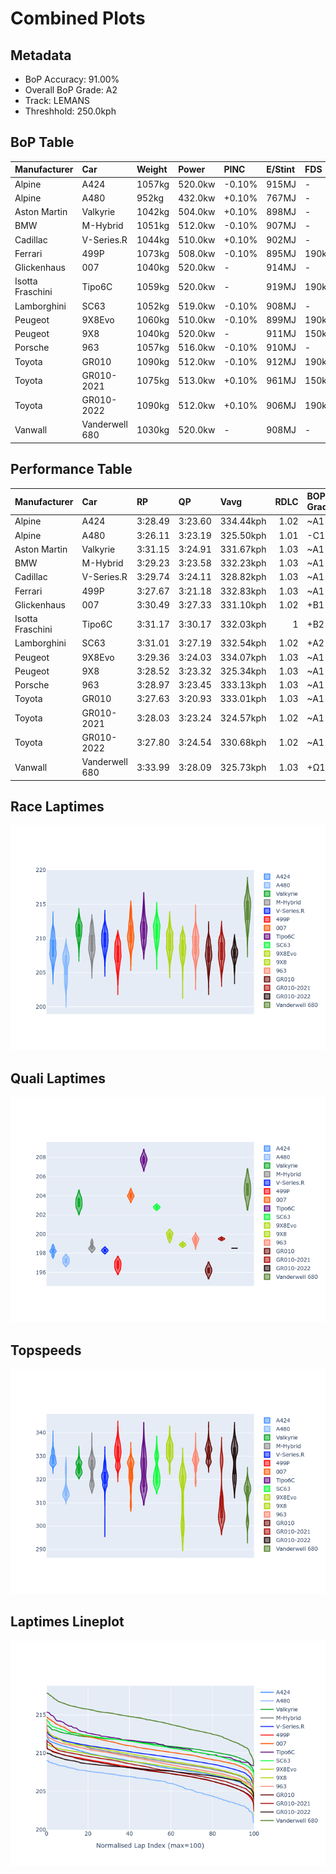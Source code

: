 # Combined Plots

## Metadata

- BoP Accuracy: 91.00%
- Overall BoP Grade: A2
- Track: LEMANS
- Threshhold: 250.0kph

## BoP Table
| Manufacturer     | Car            | Weight   | Power   | PINC   | E/Stint   | FDS    | RDP    | QDP    | TDP    |
|:-----------------|:---------------|:---------|:--------|:-------|:----------|:-------|:-------|:-------|:-------|
| Alpine           | A424           | 1057kg   | 520.0kw | -0.10% | 915MJ     | -      | 52.35% | 61.85% | 27.84% |
| Alpine           | A480           | 952kg    | 432.0kw | +0.10% | 767MJ     | -      | 54.51% | 76.19% | 54.04% |
| Aston Martin     | Valkyrie       | 1042kg   | 504.0kw | +0.10% | 898MJ     | -      | 53.59% | 53.33% | 21.51% |
| BMW              | M-Hybrid       | 1051kg   | 512.0kw | -0.10% | 907MJ     | -      | 53.26% | 57.23% | 34.54% |
| Cadillac         | V-Series.R     | 1044kg   | 510.0kw | +0.10% | 902MJ     | -      | 47.80% | 56.73% | 19.63% |
| Ferrari          | 499P           | 1073kg   | 508.0kw | -0.10% | 895MJ     | 190kph | 53.02% | 42.32% | 9.88%  |
| Glickenhaus      | 007            | 1040kg   | 520.0kw | -      | 914MJ     | -      | 46.49% | 46.07% | 47.78% |
| Isotta Fraschini | Tipo6C         | 1059kg   | 520.0kw | -      | 919MJ     | 190kph | 43.95% | 47.22% | 31.53% |
| Lamborghini      | SC63           | 1052kg   | 519.0kw | -0.10% | 908MJ     | -      | 46.33% | 59.50% | 29.33% |
| Peugeot          | 9X8Evo         | 1060kg   | 510.0kw | -0.10% | 899MJ     | 190kph | 48.47% | 51.26% | 16.02% |
| Peugeot          | 9X8            | 1040kg   | 520.0kw | -      | 911MJ     | 150kph | 54.07% | 57.08% | 10.80% |
| Porsche          | 963            | 1057kg   | 516.0kw | -0.10% | 910MJ     | -      | 50.87% | 45.25% | 30.77% |
| Toyota           | GR010          | 1090kg   | 512.0kw | -0.10% | 912MJ     | 190kph | 52.43% | 57.12% | 12.82% |
| Toyota           | GR010-2021     | 1075kg   | 513.0kw | +0.10% | 961MJ     | 150kph | 54.09% | 52.67% | 26.37% |
| Toyota           | GR010-2022     | 1090kg   | 512.0kw | +0.10% | 906MJ     | 190kph | 53.48% | 69.44% | 7.86%  |
| Vanwall          | Vanderwell 680 | 1030kg   | 520.0kw | -      | 908MJ     | -      | 53.41% | 56.28% | 29.85% |

## Performance Table
| Manufacturer     | Car            | RP      | QP      | Vavg      |   RDLC | BOP-Grade   | Match   |
|:-----------------|:---------------|:--------|:--------|:----------|-------:|:------------|:--------|
| Alpine           | A424           | 3:28.49 | 3:23.60 | 334.44kph |   1.02 | ~A1         | 99.72%  |
| Alpine           | A480           | 3:26.11 | 3:23.19 | 325.50kph |   1.01 | -C1         | 76.79%  |
| Aston Martin     | Valkyrie       | 3:31.15 | 3:24.91 | 331.67kph |   1.03 | ~A1         | 95.30%  |
| BMW              | M-Hybrid       | 3:29.23 | 3:23.58 | 332.23kph |   1.03 | ~A1         | 100.00% |
| Cadillac         | V-Series.R     | 3:29.74 | 3:24.11 | 328.82kph |   1.03 | ~A1         | 99.62%  |
| Ferrari          | 499P           | 3:27.67 | 3:21.18 | 332.83kph |   1.03 | ~A1         | 96.86%  |
| Glickenhaus      | 007            | 3:30.49 | 3:27.33 | 331.10kph |   1.02 | +B1         | 88.99%  |
| Isotta Fraschini | Tipo6C         | 3:31.17 | 3:30.17 | 332.03kph |   1    | +B2         | 84.33%  |
| Lamborghini      | SC63           | 3:31.01 | 3:27.19 | 332.54kph |   1.02 | +A2         | 91.31%  |
| Peugeot          | 9X8Evo         | 3:29.36 | 3:24.03 | 334.07kph |   1.03 | ~A1         | 99.54%  |
| Peugeot          | 9X8            | 3:28.52 | 3:23.32 | 325.34kph |   1.03 | ~A1         | 99.30%  |
| Porsche          | 963            | 3:28.97 | 3:23.45 | 333.13kph |   1.03 | ~A1         | 99.80%  |
| Toyota           | GR010          | 3:27.63 | 3:20.93 | 333.01kph |   1.03 | ~A1         | 97.42%  |
| Toyota           | GR010-2021     | 3:28.03 | 3:23.24 | 324.57kph |   1.02 | ~A1         | 99.04%  |
| Toyota           | GR010-2022     | 3:27.80 | 3:24.54 | 330.68kph |   1.02 | ~A1         | 99.71%  |
| Vanwall          | Vanderwell 680 | 3:33.99 | 3:28.09 | 325.73kph |   1.03 | +Ω1         | 28.27%  |

## Race Laptimes
![Race Laptimes](images/race_violin.png)

## Quali Laptimes
![Quali Laptimes](images/quali_violin.png)

## Topspeeds
![Topspeeds](images/topspeed_violin.png)

## Laptimes Lineplot
![Laptimes Lineplot](images/laptime_line.png)

